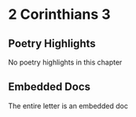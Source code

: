 # 2 Corinthians 3

## Poetry Highlights

No poetry highlights in this chapter

## Embedded Docs

The entire letter is an embedded doc

